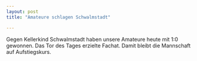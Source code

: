 ```yaml
---
layout: post
title: "Amateure schlagen Schwalmstadt"

---
```


Gegen Kellerkind Schwalmstadt haben unsere Amateure heute mit 1:0 gewonnen. Das Tor des Tages erzielte Fachat. Damit bleibt die Mannschaft auf Aufstiegskurs.


